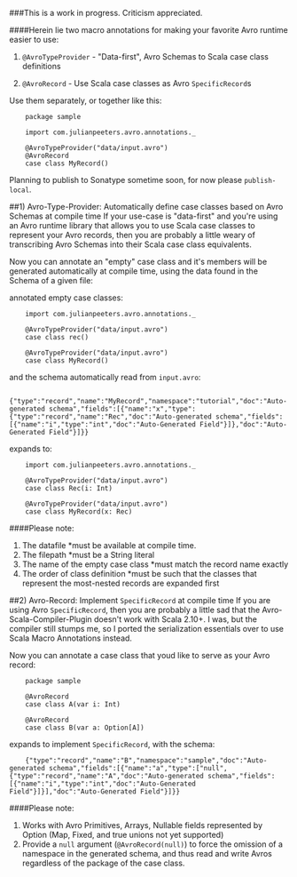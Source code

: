 ###This is a work in progress. Criticism appreciated.

####Herein lie two macro annotations for making your favorite Avro runtime easier to use:

1) `@AvroTypeProvider` - "Data-first", Avro Schemas to Scala case class definitions


2) `@AvroRecord` - Use Scala case classes as Avro `SpecificRecord`s


Use them separately, or together like this:

        package sample
        
        import com.julianpeeters.avro.annotations._
         
        @AvroTypeProvider("data/input.avro")
        @AvroRecord
        case class MyRecord()



Planning to publish to Sonatype sometime soon, for now please  `publish-local`.

##1) Avro-Type-Provider: Automatically define case classes based on Avro Schemas at compile time
If your use-case is "data-first" and you're using an Avro runtime library that allows you to use Scala case classes to represent your Avro records, then you are probably a little weary of transcribing Avro Schemas into their Scala case class equivalents. 

Now you can annotate an "empty" case class and it's members will be generated automatically at compile time, using the data found in the Schema of a given file:
 
  annotated empty case classes:


        import com.julianpeeters.avro.annotations._

        @AvroTypeProvider("data/input.avro")
        case class rec()
         
        @AvroTypeProvider("data/input.avro")
        case class MyRecord()


  and the schema automatically read from `input.avro`:
        

        {"type":"record","name":"MyRecord","namespace":"tutorial","doc":"Auto-generated schema","fields":[{"name":"x","type":{"type":"record","name":"Rec","doc":"Auto-generated schema","fields":[{"name":"i","type":"int","doc":"Auto-Generated Field"}]},"doc":"Auto-Generated Field"}]}}


  expands to:

        import com.julianpeeters.avro.annotations._

        @AvroTypeProvider("data/input.avro")
        case class Rec(i: Int)
         
        @AvroTypeProvider("data/input.avro")
        case class MyRecord(x: Rec)


####Please note:
1) The datafile *must be available at compile time.
2) The filepath *must be a String literal
3) The name of the empty case class *must match the record name exactly 
4) The order of class definition *must be such that the classes that represent the most-nested records are expanded first

##2) Avro-Record: Implement `SpecificRecord` at compile time 
If you are using Avro `SpecificRecord`, then you are probably a little sad that the Avro-Scala-Compiler-Plugin doesn't work with Scala 2.10+. I was, but the compiler still stumps me, so I ported the serialization essentials over to use Scala Macro Annotations instead.

Now you can annotate a case class that youd like to serve as your Avro record:

        package sample

        @AvroRecord
        case class A(var i: Int)

        @AvroRecord
        case class B(var a: Option[A])


  expands to implement `SpecificRecord`, with the schema:

        {"type":"record","name":"B","namespace":"sample","doc":"Auto-generated schema","fields":[{"name":"a","type":["null",{"type":"record","name":"A","doc":"Auto-generated schema","fields":[{"name":"i","type":"int","doc":"Auto-Generated Field"}]}],"doc":"Auto-Generated Field"}]}}


####Please note:
1) Works with Avro Primitives, Arrays, Nullable fields represented by Option (Map, Fixed, and true unions not yet supported)
2) Provide a `null` argument (`@AvroRecord(null)`) to force the omission of a namespace in the generated schema, and thus read and write Avros regardless of the package of the case class.
